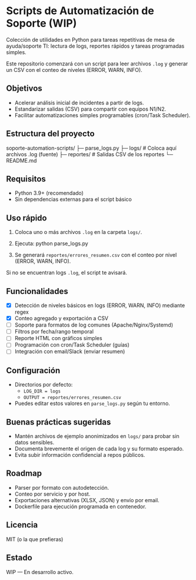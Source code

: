 # Scripts de Automatización de Soporte (WIP)

Colección de utilidades en Python para tareas repetitivas de mesa de ayuda/soporte TI: lectura de logs, reportes rápidos y tareas programadas simples.

Este repositorio comenzará con un script para leer archivos `.log` y generar un CSV con el conteo de niveles (ERROR, WARN, INFO).

## Objetivos
- Acelerar análisis inicial de incidentes a partir de logs.
- Estandarizar salidas (CSV) para compartir con equipos N1/N2.
- Facilitar automatizaciones simples programables (cron/Task Scheduler).

## Estructura del proyecto
soporte-automation-scripts/
├─ parse_logs.py
├─ logs/ # Coloca aquí archivos .log (fuente)
├─ reportes/ # Salidas CSV de los reportes
└─ README.md


## Requisitos
- Python 3.9+ (recomendado)
- Sin dependencias externas para el script básico

## Uso rápido
1) Coloca uno o más archivos `.log` en la carpeta `logs/`.
2) Ejecuta:
python parse_logs.py

3) Se generará `reportes/errores_resumen.csv` con el conteo por nivel (ERROR, WARN, INFO).

Si no se encuentran logs `.log`, el script te avisará.

## Funcionalidades
- [x] Detección de niveles básicos en logs (ERROR, WARN, INFO) mediante regex
- [x] Conteo agregado y exportación a CSV
- [ ] Soporte para formatos de log comunes (Apache/Nginx/Systemd)
- [ ] Filtros por fecha/rango temporal
- [ ] Reporte HTML con gráficos simples
- [ ] Programación con cron/Task Scheduler (guías)
- [ ] Integración con email/Slack (enviar resumen)

## Configuración
- Directorios por defecto:
  - `LOG_DIR = logs`
  - `OUTPUT = reportes/errores_resumen.csv`
- Puedes editar estos valores en `parse_logs.py` según tu entorno.

## Buenas prácticas sugeridas
- Mantén archivos de ejemplo anonimizados en `logs/` para probar sin datos sensibles.
- Documenta brevemente el origen de cada log y su formato esperado.
- Evita subir información confidencial a repos públicos.

## Roadmap
- Parser por formato con autodetección.
- Conteo por servicio y por host.
- Exportaciones alternativas (XLSX, JSON) y envío por email.
- Dockerfile para ejecución programada en contenedor.

## Licencia
MIT (o la que prefieras)

## Estado
WIP — En desarrollo activo.
